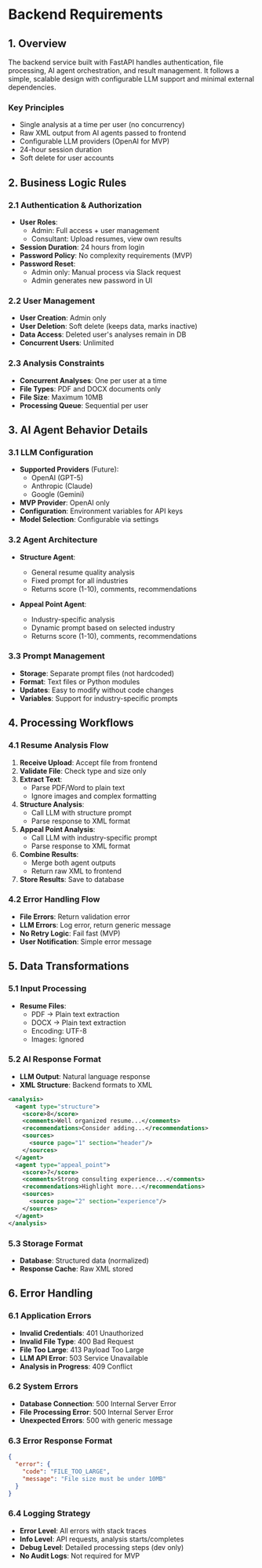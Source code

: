 # Backend Requirements

## 1. Overview
The backend service built with FastAPI handles authentication, file processing, AI agent orchestration, and result management. It follows a simple, scalable design with configurable LLM support and minimal external dependencies.

### Key Principles
- Single analysis at a time per user (no concurrency)
- Raw XML output from AI agents passed to frontend
- Configurable LLM providers (OpenAI for MVP)
- 24-hour session duration
- Soft delete for user accounts

## 2. Business Logic Rules

### 2.1 Authentication & Authorization
- **User Roles**: 
  - Admin: Full access + user management
  - Consultant: Upload resumes, view own results
- **Session Duration**: 24 hours from login
- **Password Policy**: No complexity requirements (MVP)
- **Password Reset**: 
  - Admin only: Manual process via Slack request
  - Admin generates new password in UI

### 2.2 User Management
- **User Creation**: Admin only
- **User Deletion**: Soft delete (keeps data, marks inactive)
- **Data Access**: Deleted user's analyses remain in DB
- **Concurrent Users**: Unlimited

### 2.3 Analysis Constraints
- **Concurrent Analyses**: One per user at a time
- **File Types**: PDF and DOCX documents only
- **File Size**: Maximum 10MB
- **Processing Queue**: Sequential per user

## 3. AI Agent Behavior Details

### 3.1 LLM Configuration
- **Supported Providers** (Future):
  - OpenAI (GPT-5)
  - Anthropic (Claude)
  - Google (Gemini)
- **MVP Provider**: OpenAI only
- **Configuration**: Environment variables for API keys
- **Model Selection**: Configurable via settings

### 3.2 Agent Architecture
- **Structure Agent**: 
  - General resume quality analysis
  - Fixed prompt for all industries
  - Returns score (1-10), comments, recommendations
  
- **Appeal Point Agent**:
  - Industry-specific analysis
  - Dynamic prompt based on selected industry
  - Returns score (1-10), comments, recommendations

### 3.3 Prompt Management
- **Storage**: Separate prompt files (not hardcoded)
- **Format**: Text files or Python modules
- **Updates**: Easy to modify without code changes
- **Variables**: Support for industry-specific prompts

## 4. Processing Workflows

### 4.1 Resume Analysis Flow
1. **Receive Upload**: Accept file from frontend
2. **Validate File**: Check type and size only
3. **Extract Text**: 
   - Parse PDF/Word to plain text
   - Ignore images and complex formatting
4. **Structure Analysis**:
   - Call LLM with structure prompt
   - Parse response to XML format
5. **Appeal Point Analysis**:
   - Call LLM with industry-specific prompt
   - Parse response to XML format
6. **Combine Results**: 
   - Merge both agent outputs
   - Return raw XML to frontend
7. **Store Results**: Save to database

### 4.2 Error Handling Flow
- **File Errors**: Return validation error
- **LLM Errors**: Log error, return generic message
- **No Retry Logic**: Fail fast (MVP)
- **User Notification**: Simple error message

## 5. Data Transformations

### 5.1 Input Processing
- **Resume Files**:
  - PDF → Plain text extraction
  - DOCX → Plain text extraction
  - Encoding: UTF-8
  - Images: Ignored

### 5.2 AI Response Format
- **LLM Output**: Natural language response
- **XML Structure**: Backend formats to XML
```xml
<analysis>
  <agent type="structure">
    <score>8</score>
    <comments>Well organized resume...</comments>
    <recommendations>Consider adding...</recommendations>
    <sources>
      <source page="1" section="header"/>
    </sources>
  </agent>
  <agent type="appeal_point">
    <score>7</score>
    <comments>Strong consulting experience...</comments>
    <recommendations>Highlight more...</recommendations>
    <sources>
      <source page="2" section="experience"/>
    </sources>
  </agent>
</analysis>
```

### 5.3 Storage Format
- **Database**: Structured data (normalized)
- **Response Cache**: Raw XML stored

## 6. Error Handling

### 6.1 Application Errors
- **Invalid Credentials**: 401 Unauthorized
- **Invalid File Type**: 400 Bad Request
- **File Too Large**: 413 Payload Too Large
- **LLM API Error**: 503 Service Unavailable
- **Analysis in Progress**: 409 Conflict

### 6.2 System Errors
- **Database Connection**: 500 Internal Server Error
- **File Processing Error**: 500 Internal Server Error
- **Unexpected Errors**: 500 with generic message

### 6.3 Error Response Format
```json
{
  "error": {
    "code": "FILE_TOO_LARGE",
    "message": "File size must be under 10MB"
  }
}
```

### 6.4 Logging Strategy
- **Error Level**: All errors with stack traces
- **Info Level**: API requests, analysis starts/completes
- **Debug Level**: Detailed processing steps (dev only)
- **No Audit Logs**: Not required for MVP